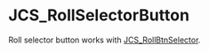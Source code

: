 <div id="content-header">
  <h1>JCS_RollSelectorButton</h1>
</div>

<p>
  Roll selector button works with <a href="?page=GUI_sl_JCS_RollBtnSelector">JCS_RollBtnSelector</a>.
</p>
